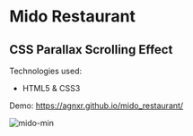 # Mido Restaurant

## CSS Parallax Scrolling Effect

Technologies used:

* HTML5 & CSS3

Demo: https://agnxr.github.io/mido_restaurant/

![mido-min](https://user-images.githubusercontent.com/32043294/34239047-321ef0bc-e605-11e7-88af-46c6f62d45f4.png)


